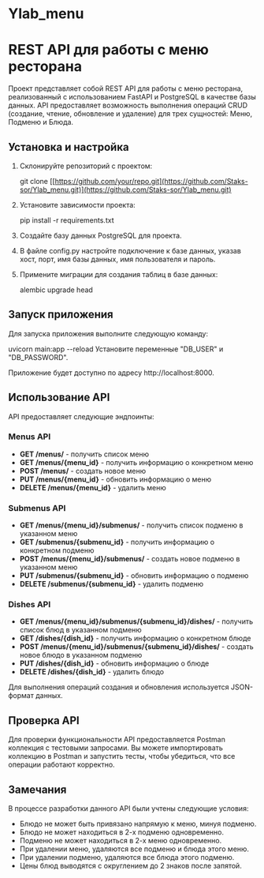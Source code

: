 # Ylab_menu

# REST API для работы с меню ресторана

Проект представляет собой REST API для работы с меню ресторана, реализованный с использованием FastAPI и PostgreSQL в качестве базы данных. API предоставляет возможность выполнения операций CRUD (создание, чтение, обновление и удаление) для трех сущностей: Меню, Подменю и Блюда.

## Установка и настройка

1. Склонируйте репозиторий с проектом:

      git clone [[https://github.com/your/repo.git](https://github.com/Staks-sor/Ylab_menu.git)](https://github.com/Staks-sor/Ylab_menu.git)
   

2. Установите зависимости проекта:

      pip install -r requirements.txt
   

3. Создайте базу данных PostgreSQL для проекта.

4. В файле config.py настройте подключение к базе данных, указав хост, порт, имя базы данных, имя пользователя и пароль.

5. Примените миграции для создания таблиц в базе данных:

      alembic upgrade head
   

## Запуск приложения

Для запуска приложения выполните следующую команду:

uvicorn main:app --reload
Установите переменные "DB_USER" и "DB_PASSWORD".

Приложение будет доступно по адресу http://localhost:8000.

## Использование API

API предоставляет следующие эндпоинты:

### Menus API

- **GET /menus/** - получить список меню
- **GET /menus/{menu_id}** - получить информацию о конкретном меню
- **POST /menus/** - создать новое меню
- **PUT /menus/{menu_id}** - обновить информацию о меню
- **DELETE /menus/{menu_id}** - удалить меню

### Submenus API

- **GET /menus/{menu_id}/submenus/** - получить список подменю в указанном меню
- **GET /submenus/{submenu_id}** - получить информацию о конкретном подменю
- **POST /menus/{menu_id}/submenus/** - создать новое подменю в указанном меню
- **PUT /submenus/{submenu_id}** - обновить информацию о подменю
- **DELETE /submenus/{submenu_id}** - удалить подменю

### Dishes API

- **GET /menus/{menu_id}/submenus/{submenu_id}/dishes/** - получить список блюд в указанном подменю
- **GET /dishes/{dish_id}** - получить информацию о конкретном блюде
- **POST /menus/{menu_id}/submenus/{submenu_id}/dishes/** - создать новое блюдо в указанном подменю
- **PUT /dishes/{dish_id}** - обновить информацию о блюде
- **DELETE /dishes/{dish_id}** - удалить блюдо

Для выполнения операций создания и обновления используется JSON-формат данных.

## Проверка API

Для проверки функциональности API предоставляется Postman коллекция с тестовыми запросами. Вы можете импортировать коллекцию в Postman и запустить тесты, чтобы убедиться, что все операции работают корректно.

## Замечания

В процессе разработки данного API были учтены следующие условия:

- Блюдо не может быть привязано напрямую к меню, минуя подменю.
- Блюдо не может находиться в 2-х подменю одновременно.
- Подменю не может находиться в 2-х меню одновременно.
- При удалении меню, удаляются все подменю и блюда этого меню.
- При удалении подменю, удаляются все блюда этого подменю.
- Цены блюд выводятся с округлением до 2 знаков после запятой.


